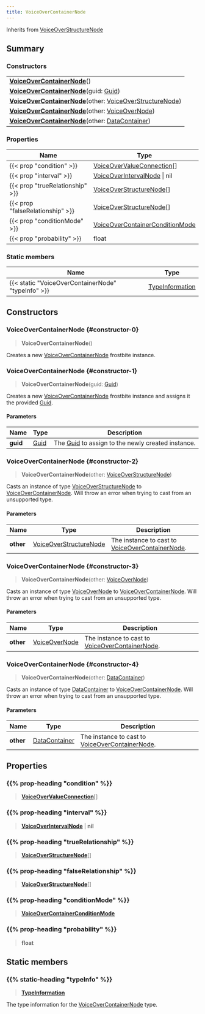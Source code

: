 ```yaml
---
title: VoiceOverContainerNode
---
```


Inherits from [VoiceOverStructureNode](/vext/ref/fb/voiceoverstructurenode)

## Summary

### Constructors

|  |
| --- |
| **[VoiceOverContainerNode](#constructor-0)**() |
| **[VoiceOverContainerNode](#constructor-1)**(guid: [Guid](/vext/ref/shared/type/guid)) |
| **[VoiceOverContainerNode](#constructor-2)**(other: [VoiceOverStructureNode](/vext/ref/fb/voiceoverstructurenode)) |
| **[VoiceOverContainerNode](#constructor-3)**(other: [VoiceOverNode](/vext/ref/fb/voiceovernode)) |
| **[VoiceOverContainerNode](#constructor-4)**(other: [DataContainer](/vext/ref/shared/type/datacontainer)) |

### Properties

| Name | Type |
| ---- | ---- |
| {{< prop "condition" >}} | [VoiceOverValueConnection](/vext/ref/fb/voiceovervalueconnection)[] |
| {{< prop "interval" >}} | [VoiceOverIntervalNode](/vext/ref/fb/voiceoverintervalnode) \| nil |
| {{< prop "trueRelationship" >}} | [VoiceOverStructureNode](/vext/ref/fb/voiceoverstructurenode)[] |
| {{< prop "falseRelationship" >}} | [VoiceOverStructureNode](/vext/ref/fb/voiceoverstructurenode)[] |
| {{< prop "conditionMode" >}} | [VoiceOverContainerConditionMode](/vext/ref/fb/voiceovercontainerconditionmode) |
| {{< prop "probability" >}} | float |

### Static members

| Name | Type |
| ---- | ---- |
| {{< static "VoiceOverContainerNode" "typeInfo" >}} | [TypeInformation](/vext/ref/shared/type/typeinformation) |

## Constructors

### VoiceOverContainerNode {#constructor-0}

> **VoiceOverContainerNode**()

Creates a new [VoiceOverContainerNode](/vext/ref/fb/voiceovercontainernode) frostbite instance.

### VoiceOverContainerNode {#constructor-1}

> **VoiceOverContainerNode**(guid: [Guid](/vext/ref/shared/type/guid))

Creates a new [VoiceOverContainerNode](/vext/ref/fb/voiceovercontainernode) frostbite instance and assigns it the provided [Guid](/vext/ref/shared/type/guid).

#### Parameters

| Name | Type | Description |
| ---- | ---- | ----------- |
| **guid** | [Guid](/vext/ref/shared/type/guid) | The [Guid](/vext/ref/shared/type/guid) to assign to the newly created instance. |

### VoiceOverContainerNode {#constructor-2}

> **VoiceOverContainerNode**(other: [VoiceOverStructureNode](/vext/ref/fb/voiceoverstructurenode))

Casts an instance of type [VoiceOverStructureNode](/vext/ref/fb/voiceoverstructurenode) to [VoiceOverContainerNode](/vext/ref/fb/voiceovercontainernode). Will throw an error when trying to cast from an unsupported type.

#### Parameters

| Name | Type | Description |
| ---- | ---- | ----------- |
| **other** | [VoiceOverStructureNode](/vext/ref/fb/voiceoverstructurenode) | The instance to cast to [VoiceOverContainerNode](/vext/ref/fb/voiceovercontainernode). |

### VoiceOverContainerNode {#constructor-3}

> **VoiceOverContainerNode**(other: [VoiceOverNode](/vext/ref/fb/voiceovernode))

Casts an instance of type [VoiceOverNode](/vext/ref/fb/voiceovernode) to [VoiceOverContainerNode](/vext/ref/fb/voiceovercontainernode). Will throw an error when trying to cast from an unsupported type.

#### Parameters

| Name | Type | Description |
| ---- | ---- | ----------- |
| **other** | [VoiceOverNode](/vext/ref/fb/voiceovernode) | The instance to cast to [VoiceOverContainerNode](/vext/ref/fb/voiceovercontainernode). |

### VoiceOverContainerNode {#constructor-4}

> **VoiceOverContainerNode**(other: [DataContainer](/vext/ref/shared/type/datacontainer))

Casts an instance of type [DataContainer](/vext/ref/shared/type/datacontainer) to [VoiceOverContainerNode](/vext/ref/fb/voiceovercontainernode). Will throw an error when trying to cast from an unsupported type.

#### Parameters

| Name | Type | Description |
| ---- | ---- | ----------- |
| **other** | [DataContainer](/vext/ref/shared/type/datacontainer) | The instance to cast to [VoiceOverContainerNode](/vext/ref/fb/voiceovercontainernode). |

## Properties

### {{% prop-heading "condition" %}}

> **[VoiceOverValueConnection](/vext/ref/fb/voiceovervalueconnection)**[]

### {{% prop-heading "interval" %}}

> **[VoiceOverIntervalNode](/vext/ref/fb/voiceoverintervalnode)** \| **nil**

### {{% prop-heading "trueRelationship" %}}

> **[VoiceOverStructureNode](/vext/ref/fb/voiceoverstructurenode)**[]

### {{% prop-heading "falseRelationship" %}}

> **[VoiceOverStructureNode](/vext/ref/fb/voiceoverstructurenode)**[]

### {{% prop-heading "conditionMode" %}}

> **[VoiceOverContainerConditionMode](/vext/ref/fb/voiceovercontainerconditionmode)**

### {{% prop-heading "probability" %}}

> **float**

## Static members

### {{% static-heading "typeInfo" %}}

> **[TypeInformation](/vext/ref/shared/type/typeinformation)**

The type information for the [VoiceOverContainerNode](/vext/ref/fb/voiceovercontainernode) type.

